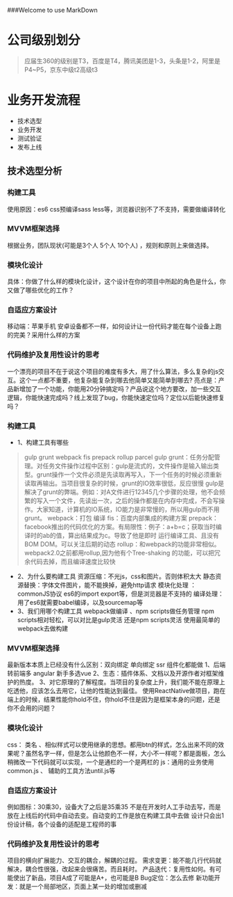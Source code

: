 ###Welcome to use MarkDown
# 公司级别划分
> 应届生360的级别是T3，百度是T4，腾讯美团是1-3，头条是1-2，阿里是P4~P5，京东中级t2高级t3

# 业务开发流程
* 技术选型
* 业务开发
* 测试验证
* 发布上线

## 技术选型分析
> 
### 构建工具
使用原因：es6 css预编译sass less等，浏览器识别不了不支持，需要做编译转化
### MVVM框架选择
根据业务，团队现状(可能是3个人 5个人 10个人) ，规则和原则上来做选择。
### 模块化设计
具体：你做了什么样的模块化设计，这个设计在你的项目中所起的角色是什么，你又做了哪些优化的工作？
### 自适应方案设计
移动端：苹果手机 安卓设备都不一样，如何设计让一份代码才能在每个设备上跑的完美？采用什么样的方案
### 代码维护及复用性设计的思考
一个漂亮的项目不在于说这个项目的难度有多大，用了什么算法，多么复杂的js交互。这个一点都不重要，他复杂能复杂到哪去他简单又能简单到哪去?
亮点是：产品新增加了一个功能，你能用20分钟搞定吗？产品说这个地方要改，加一些交互逻辑，你能快速完成吗？线上发现了bug，你能快速定位吗？定位以后能快速修复吗？

### 构建工具
* 1、构建工具有哪些
> gulp grunt webpack fis prepack rollup parcel
  gulp grunt：任务分配管理。对任务文件操作过程中区别：gulp是流式的，文件操作是输入输出类型。grunt操作一个文件必须是先读取再写入，下一个任务的时候必须重新读取再输出。当项目很复杂的时候，grunt的IO效率很低，反应很慢
  gulp是解决了grunt的弊端。例如：对A文件进行12345几个步骤的处理，他不会频繁的写入一个文件，先读出一次，之后的操作都是在内存中完成，不会写操作。大家知道，计算机的IO系统，IO能力是非常慢的，所以用gulp而不用grunt。
  webpack：打包 编译
  fis：百度内部集成的构建方案
  prepack：facebook推出的代码优化的方案。有局限性：例子：a+b=c；获取当时编译时的ab的值，算出结果成为c。导致了他是即时 运行编译工具、且没有BOM DOM。可以关注后期的动态
  rollup：和webpack的功能非常相似。webpack2.0之前都用rollup,因为他有个Tree-shaking 的功能，可以把冗余代码去掉，而且编译速度比较快
* 2、为什么要构建工具
     资源压缩：不光js，css和图片。否则体积太大
     静态资源替换：字体文件图片，能不能换掉，避免http请求 
     模块化处理 ：commonJS协议 es6的import export等，但是浏览器是不支持的
     编译处理：用了es6就需要babel编译，以及sourcemap等
* 3、我们用哪个构建工具
webpack做编译 、npm scripts做任务管理
npm scripts相对轻松，可以对比是gulp灵活 还是npm scripts灵活
使用最简单的webpack去做构建

### MVVM框架选择
最新版本本质上已经没有什么区别：双向绑定 单向绑定 ssr 组件化都能做
1、后端转前端多 angular 新手多选vue
2、生态：插件体系、文档以及开源作者对框架维护的热度。
3、对它原理的了解程度。当项目的复杂度上升，我们能不能在原理上吃透他，应该怎么去用它，让他的性能达到最佳。
使用ReactNative做项目，跑在端上的时候，结果性能你hold不住，你hold不住是因为是框架本身的问题，还是你不会用的问题？

### 模块化设计
css： 类名 、相似样式可以使用继承的思想。都用btn的样式，怎么出来不同的效果呢？虽然名字一样，但是怎么让他颜色不一样，大小不一样呢？都是面板，怎么稍微改一下代码就可以实现，一个是通栏的一个是两栏的
js：通用的业务使用common.js 、 辅助的工具方法until.js等

### 自适应方案设计
例如图标：30乘30，设备大了之后是35乘35
不是在开发时人工手动去写，而是放在上线后的代码中自动去变。自动变的工作是放在构建工具中去做
设计只会出1份设计稿，各个设备的适配是工程师的事

### 代码维护及复用性设计的思考
项目的横向扩展能力、交互的耦合，解耦的过程。
需求变更：能不能几行代码就解决，耦合性很强，改起来会很痛苦。而且耗时。
产品迭代：复用性如何。有可能使出了新品，项目A成了可能是A+，也可能是B
Bug定位：怎么去修
新功能开发：就是一个局部地区，页面上某一处的增加或删减